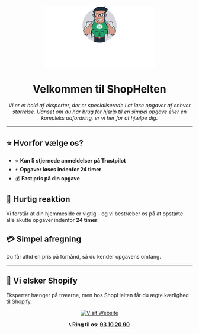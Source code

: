 <div align="center">
    <a href="https://shophelten.dk/">
        <picture>
            <source srcset="../assets/ShopHelten-logo-dark.png" media="(prefers-color-scheme: dark)">
            <img src="../assets/ShopHelten-logo-white.png" alt="ShopHelten - Vi løser alle opgaver, store som små." width="300">
        </picture>
    </a>
</div>

<div align="center">
    <h1>Velkommen til ShopHelten</h1>
    <p><em>Vi er et hold af eksperter, der er specialiserede i at løse opgaver af enhver størrelse. Uanset om du har brug for hjælp til en simpel opgave eller en kompleks udfordring, er vi her for at hjælpe dig.</em></p>
</div>

---

## ⭐ Hvorfor vælge os?

- ⭐ **Kun 5 stjernede anmeldelser på Trustpilot**
- ⚡ **Opgaver løses indenfor 24 timer**
- 💰 **Fast pris på din opgave**

## 🚀 Hurtig reaktion

Vi forstår at din hjemmeside er vigtig - og vi bestræber os på at opstarte alle akutte opgaver indenfor **24 timer**. 

## 💳 Simpel afregning

Du får altid en pris på forhånd, så du kender opgavens omfang.

---

## 💚 Vi elsker Shopify

Eksperter hænger på træerne, men hos ShopHelten får du ægte kærlighed til Shopify.

<div align="center">
    <p>
        <a href="https://shophelten.dk/">
            <img src="https://img.shields.io/badge/Besøg_vores-Hjemmeside-blue?style=for-the-badge&logo=shopify" alt="Visit Website">
        </a>
    </p>
    <p>
        <strong>📞 Ring til os: <a href="tel:+4593102090">93 10 20 90</a></strong>
    </p>
</div>
